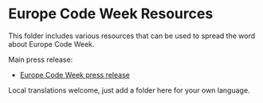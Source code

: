 # Europe Code Week Resources

This folder includes various resources that can be used to spread the word about Europe Code Week.

Main press release:

- [Europe Code Week press release](https://github.com/codeeu/codeeu.github.io/blob/master/resources/Europe_Code_Week-press_release_ENG.md)

Local translations welcome, just add a folder here for your own language.

